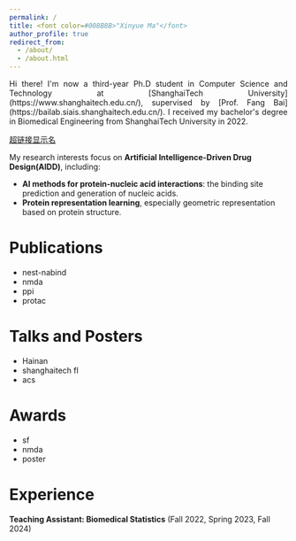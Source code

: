 ```yaml
---
permalink: /
title: <font color=#008B8B>"Xinyue Ma"</font>
author_profile: true
redirect_from: 
  - /about/
  - /about.html
---
```


<p align="justify">
Hi there! I'm now a third-year Ph.D student in Computer Science and Technology at [ShanghaiTech University](https://www.shanghaitech.edu.cn/), supervised by [Prof. Fang Bai](https://bailab.siais.shanghaitech.edu.cn/). I received my bachelor's degree 
in Biomedical Engineering from ShanghaiTech University in 2022. 

<a href="超链接地址" title="超链接title">超链接显示名</a>

My research interests focus on **Artificial Intelligence-Driven Drug Design(AIDD)**, including:
- **AI methods for protein-nucleic acid interactions**: the binding site prediction and generation of nucleic acids.
- **Protein representation learning**, especially geometric representation based on protein structure.
</p>


Publications
======
- nest-nabind
- nmda
- ppi
- protac

Talks and Posters
======
- Hainan
- shanghaitech fl
- acs

Awards
======
- sf
- nmda
- poster

Experience
======
**Teaching Assistant: Biomedical Statistics** (Fall 2022, Spring 2023, Fall 2024)
